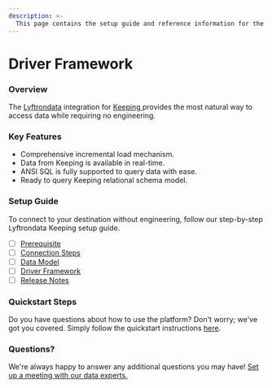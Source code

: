 ```yaml
---
description: >-
  This page contains the setup guide and reference information for the Keeping source connector.
---
```


# Driver Framework

### Overview

The [Lyftrondata](https://www.lyftrondata.com/) integration for [Keeping](https://www.lyftrondata.com/integration/keeping/)[ ](https://www.lyftrondata.com/integration/keeping/)provides the most natural way to access data while requiring no engineering.

### Key Features

* Comprehensive incremental load mechanism.
* Data from Keeping is available in real-time.&#x20;
* ANSI SQL is fully supported to query data with ease.
* Ready to query Keeping relational schema model.

### Setup Guide

To connect to your destination without engineering, follow our step-by-step Lyftrondata Keeping setup guide.

* [ ] [Prerequisite](../../business-analytics/keeping/prerequisite.md)
* [ ] [Connection Steps](../../business-analytics/keeping/connection-steps.md)
* [ ] [Data Model](../../business-analytics/keeping/data-model/)
* [ ] [Driver Framework](../../business-analytics/keeping/driver-framework/)
* [ ] [Release Notes](../../business-analytics/keeping/release-notes.md)

### Quickstart Steps

Do you have questions about how to use the platform? Don't worry; we've got you covered. Simply follow the quickstart instructions [here](../../../quickstart-steps.md).

### Questions? <a href="#questions" id="questions"></a>

We're always happy to answer any additional questions you may have! [Set up a meeting with our data experts.](https://www.lyftrondata.com/book-a-meeting/)


